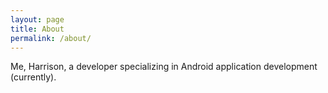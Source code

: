 ```yaml
---
layout: page
title: About
permalink: /about/
---
```


Me, Harrison, a developer specializing in Android application development (currently).
